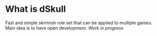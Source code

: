 # What is dSkull
Fast and simple skirmish rule set that can be applied to multiple games.
Main idea is to have open development.
*Work in progress*